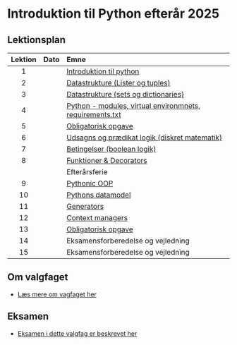 # Introduktion til Python efterår 2025    

## Lektionsplan

| Lektion |    Dato    |       Emne                            |
|:-----:|:---------:|:----------------------------------------------------------|
|    1    |            | [Introduktion til python](lessons/ses1.md)                |
|    2    |            | [Datastrukture (Lister og tuples)](lessons/datastrukture1.md)                 |
|    3    |            | [Datastrukture \{sets og dictionaries\}](lessons/datastrukture2.md)                 |
|    4    |            | [Python - modules, virtual environmnets, requirements.txt](lessons/moduler.md)     |
|    5    |            | [Obligatorisk opgave](lessons/obligatorisk_1.md)|
|    6    |            | [Udsagns og prædikat logik (diskret matematik)](lessons/ses4.md)|
|    7    |            | [Betingelser (boolean logik)](lessons/boolean.md)|
|    8    |            | [Funktioner & Decorators](lessons/ses6.md)|
|         |            | Efterårsferie |
|    9    |            | [Pythonic OOP](lessons/ses7.md)           |
|   10    |            | [Pythons datamodel](lessons/ses8.md)|
|   11    |            | [Generators](lessons/ses9.md)|
|   12    |            | [Context managers](lessons/ses10.md) |
|   13    |            | [Obligatorisk opgave](lessons/ses11.md) |
|   14    |            | Eksamensforberedelse og vejledning |
|   15    |            | Eksamensforberedelse og vejledning |

## Om valgfaget
* [Læs mere om vagfaget her](formalia/about_this_elective.md)

## Eksamen
* [Eksamen i dette valgfag er beskrevet her](formalia/exam.md)
